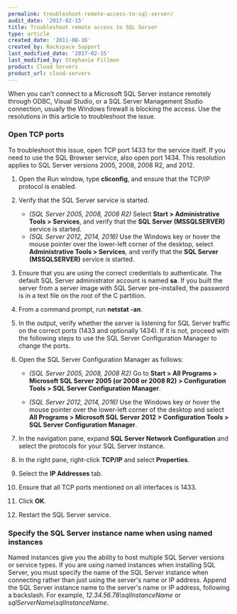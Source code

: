 ```yaml
---
permalink: troubleshoot-remote-access-to-sql-server/
audit_date: '2017-02-15'
title: Troubleshoot remote access to SQL Server
type: article
created_date: '2011-08-16'
created_by: Rackspace Support
last_modified_date: '2017-02-15'
last_modified_by: Stephanie Fillmon
product: Cloud Servers
product_url: cloud-servers
---
```


When you can't connect to a Microsoft SQL Server instance remotely through ODBC, Visual Studio, or a SQL Server Management Studio connection, usually the Windows firewall is blocking the access. Use the resolutions in this article to troubleshoot the issue.

### Open TCP ports

To troubleshoot this issue, open TCP port 1433 for the service itself. If you need to use the SQL Browser service, also open port 1434. This resolution applies to SQL Server versions 2005, 2008, 2008 R2, and 2012.

1. Open the Run window, type **cliconfig**, and ensure that the TCP/IP protocol is enabled.

2. Verify that the SQL Server service is started.

   - *(SQL Server 2005, 2008, 2008 R2)* Select **Start > Administrative Tools > Services**, and verify that the **SQL Server (MSSQLSERVER)** service is started.
   - *(SQL Server 2012, 2014, 2016)* Use the Windows key or hover the mouse pointer over the lower-left corner of the desktop, select **Administrative Tools > Services**, and verify that the **SQL Server (MSSQLSERVER)** service is started.

3. Ensure that you are using the correct credentials to authenticate. The default SQL Server administrator account is named **sa**. If you built the server from a server image with SQL Server pre-installed, the password is in a text file on the root of the C partition.

4. From a command prompt, run **netstat -an**.

5. In the output, verify whether the server is listening for SQL Server traffic on the correct ports (1433 and optionally 1434). If it is not, proceed with the following steps to use the SQL Server Configuration Manager to change the ports.

6. Open the SQL Server Configuration Manager as follows:

   - *(SQL Server 2005, 2008, 2008 R2)* Go to **Start > All Programs > Microsoft SQL Server 2005 (or 2008 or 2008 R2) > Configuration Tools > SQL Server Configuration Manager**.

   - *(SQL Server 2012, 2014, 2016)* Use the Windows key or hover the mouse pointer over the lower-left corner of the desktop and select **All Programs > Microsoft SQL Server 2012 > Configuration Tools > SQL Server Configuration Manager**.

7. In the navigation pane, expand **SQL Server Network Configuration** and select the protocols for your SQL Server instance.

8. In the right pane, right-click **TCP/IP** and select **Properties**.

9. Select the **IP Addresses** tab.

10. Ensure that all TCP ports mentioned on all interfaces is 1433.

11. Click **OK**.

12. Restart the SQL Server service.

### Specify the SQL Server instance name when using named instances

 Named instances give you the ability to host multiple SQL Server versions or service types. If you are using named instances when installing SQL Server, you must specify the name of the SQL Server instance when connecting rather than just using the server's name or IP address. Append the SQL Server instance name to the server's name or IP address, following a backslash. For example, *12.34.56.78\sqlInstanceName* or *sqlServerName\sqlInstanceName*.
